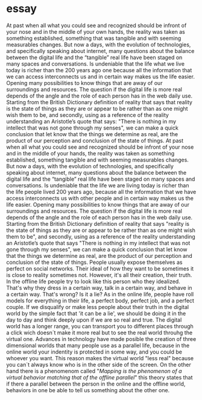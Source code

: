 # essay
At past when all what you could see and recognized should be infront of your nose and in the middle of your own hands, the reality was taken as something established, something that was tangible and with seeming measurables changes. But now a days, with the evolution of technologies, and specifically speaking about internet, many questions about the balance between the digital life and the “tangible” real life have been staged on many spaces and conversations. Is undeniable that the life what we live today is richer than the 200 years ago one because all the information that we can access interconnects us and in certain way makes us the life easier. Opening many possibilities to know things that are away of our surroundings and resources. The question if the digital life is more real depends of the angle and the role of each person  has in the web daily use.
Starting from the British Dictionary definition of reality that says that reality is the state of things as they are or appear to be rather than as one might wish them to be, and secondly, using as a reference of the reality understanding an Aristotle’s quote that says: "There is nothing in my intellect that was not gone through my senses", we can make a quick conclusion that let know that the things we determine as real, are the product of our perception and conclusion of the state of things.
At past when all what you could see and recognized should be infront of your nose and in the middle of your hands, the reality was taken as something established, something tangible and with seeming measurables changes. But now a days, with the evolution of technologies, and specifically speaking about internet, many questions about the balance between the digital life and the “tangible” real life have been staged on many spaces and conversations. Is undeniable that the life we are living today is richer than the life people lived 200 years ago, because all the information that we have access interconnects us with other people and in certain way makes us the life easier. Opening many possibilities to know things that are away of our surroundings and resources. The question if the digital life is more real depends of the angle and the role of each person  has in the web daily use.
Starting from the British Dictionary definition of reality that says "reality is the state of things as they are or appear to be rather than as one might wish them to be", and secondly, using as a reference of the reality understanding an Aristotle’s quote that says "There is nothing in my intellect that was not gone through my senses", we can make a quick conclusion that let know that the things we determine as real, are the product of our perception and conclusion of the state of things.
People usually expose themselves as perfect on social networks. Their ideal of how they want to be sometimes it is close to reality sometimes not. However, it's all their creation, their truth.
In the offline life people try to look like this person who they idealized. That's why they dress in a certain way, talk in a certain way, and behave in a certain way.
That's wrong? Is it a lie? As in the online life, people have roll models for everything in their life, a perfect body, perfect job, and a perfect couple.
If we disqualify or make less people about their truth in the digital world by the simple fact that 'it can be a lie', we should be doing it in the day to day and think deeply upon if we are so real and true.
The digital world has a longer range, you can transport you to different places through a click wich doesn´t make it more real but to see the real world throuhg the virtual one. Advances in technology have made posible the creation of three dimensional worlds that many people use as a parallel life, because in the online world your indentity is protected in some way, and you could be whoever you want. This reason makes the virtual world "less real" because you can´t always know who is in the other side of the screen. On the other hand there is a phenomenom called "_Mapping is the phenomenon of a virtual behavior matching that of the offline parallel_" this theory states that if there a parallel between the person in the online and the offline world, behaviors in one be able to tell us something about the other one.

